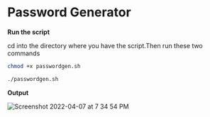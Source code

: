 # Password Generator

**Run the script**

cd into the directory where you have the script.Then run these two commands

```bash
chmod +x passwordgen.sh
```

```bash
./passwordgen.sh
```

**Output**


![Screenshot 2022-04-07 at 7 34 54 PM](https://user-images.githubusercontent.com/85568177/162217896-3e6acd82-5fa6-404c-8ab6-5d6b13486e50.png)

